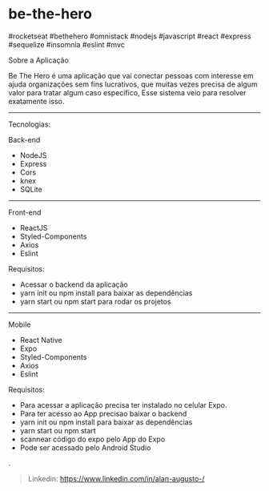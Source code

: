 # be-the-hero

#rocketseat #bethehero #omnistack #nodejs #javascript #react #express #sequelize #insomnia #eslint #mvc 

Sobre a Aplicação

Be The Hero é uma aplicação que vai conectar pessoas com interesse em ajuda organizações sem fins lucrativos, que muitas vezes precisa de algum valor para tratar algum caso específico, Esse sistema veio para resolver exatamente isso.


************************************************************************

Tecnologias:

Back-end
- NodeJS
- Express
- Cors
- knex
- SQLite

------------------------------------------------------------------------

Front-end
- ReactJS
- Styled-Components
- Axios
- Eslint

Requisitos:

- Acessar o backend da aplicação 
- yarn init ou npm install para baixar as dependências
- yarn start ou npm start para rodar os projetos


------------------------------------------------------------------------

Mobile
- React Native
- Expo
- Styled-Components
- Axios
- Eslint

Requisitos:

- Para acessar a aplicação precisa ter instalado no celular Expo.
- Para ter acesso ao App precisao baixar o backend
- yarn init ou npm install para baixar as dependências
- yarn start ou npm start
- scannear código do expo pelo App do Expo
- Pode ser acessado pelo Android Studio

.

> Linkedin: https://www.linkedin.com/in/alan-augusto-/
